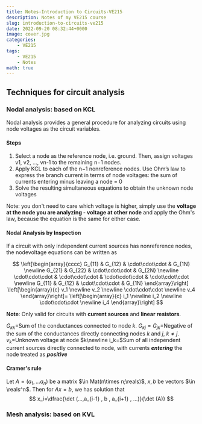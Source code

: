 ```yaml
---
title: Notes-Introduction to Circuits-VE215
description: Notes of my VE215 course
slug: introduction-to-circuits-ve215
date: 2022-09-20 08:32:44+0000
image: cover.jpg
categories:
    - VE215
tags:
    - VE215
    - Notes
math: true
---
```


## Techniques for circuit analysis

### Nodal analysis: based on KCL

Nodal analysis provides a general procedure for analyzing circuits using node voltages as the circuit variables.

#### Steps

1. Select a node as the reference node, i.e. ground. Then, assign voltages v1, v2, …, vn-1 to the remaining n−1 nodes.
1. Apply KCL to each of the n−1 nonreference nodes. Use Ohm’s law to express the branch current in terms of node voltages: the sum of currents entering minus leaving a node = 0
1. Solve the resulting simultaneous equations to obtain the unknown node voltages

Note: you don't need to care which voltage is higher, simply use the **voltage at the node you are analyzing - voltage at other node** and apply the Ohm's law, because the equation is the same for either case.

#### Nodal Analysis by Inspection

If a circuit with only independent current
sources has nonreference nodes, the nodevoltage equations can be written as

$$
\left[\begin{array}{cccc}
G_{11} & G_{12} & \cdot\cdot\cdot & G_{1N} \newline
G_{21} & G_{22} & \cdot\cdot\cdot & G_{2N} \newline
\cdot\cdot\cdot & \cdot\cdot\cdot & \cdot\cdot\cdot & \cdot\cdot\cdot \newline
G_{11} & G_{12} & \cdot\cdot\cdot & G_{1N}
\end{array}\right]
\left[\begin{array}{c}
v_1 \newline
v_2 \newline
\cdot\cdot\cdot \newline
v_4
\end{array}\right]=
\left[\begin{array}{c}
i_1 \newline
i_2 \newline
\cdot\cdot\cdot \newline
i_4
\end{array}\right]
$$

**Note**: Only valid for circuits with **current sources** and **linear resistors**.

$G_{kk}=$Sum of the conductances connected to node ${k}$.
$G_{kj}=G_{jk}=$Negative of the sum of the conductances directly connecting nodes $k$ and $j$, $k\neq j$.
$v_k=$Unknown voltage at node $k\newline
i_k=$Sum of all independent current sources directly connected to node, with currents ***entering*** the node treated as ***positive***

#### Cramer's rule

Let $A=(a_1,...a_n)$ be a matrix $\in Mat(n\times n;\reals)$, $x,b$ be vectors $\in \reals^n$.
Then for $Ax=b$, we has solution that
$$
x_i=\dfrac{\det (...,a_{i-1} , b , a_{i+1} , ...)}{\det (A)}
$$

### Mesh analysis: based on KVL
